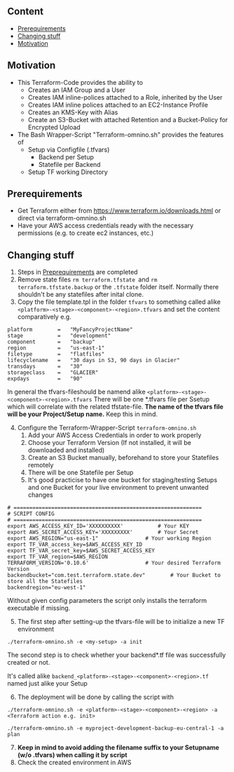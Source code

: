 ## Content
* [Prerequirements](#prerequirements)
* [Changing stuff](#changing-stuff)
* [Motivation](#motivation)


## Motivation
* This Terraform-Code provides the ability to
  * Creates an IAM Group and a User
  * Creates IAM inline-polices attached to a Role, inherited by the User
  * Creates IAM inline polices attached to an EC2-Instance Profile
  * Creates an KMS-Key with Alias
  * Create an S3-Bucket with attached Retention and a Bucket-Policy for Encrypted Upload
* The Bash Wrapper-Script "Terraform-omnino.sh" provides the features of
  * Setup via Configfile (.tfvars)
    * Backend per Setup
    * Statefile per Backend
  * Setup TF working Directory

## Prerequirements
* Get Terraform either from https://www.terraform.io/downloads.html or direct via terraform-omnino.sh
* Have your AWS access credentials ready with the necessary permissions (e.g. to create ec2 instances, etc.)

## Changing stuff
1. Steps in [Preprequirements](#prerequirements) are completed
2. Remove state files `rm terraform.tfstate `and `rm terraform.tfstate.backup` or the `.tfstate` folder itself. Normally there shouldn't be any statefiles after inital clone.
3. Copy the file template.tpl in the folder `tfvars` to something called alike  `<platform>-<stage>-<component>-<region>.tfvars` and set the content comparatively e.g.

```
platform        =   "MyFancyProjectName"
stage           =   "development"
component       =   "backup"
region          =   "us-east-1"
filetype        =   "flatfiles"
lifecyclename   =   "30 days in S3, 90 days in Glacier"
transdays       =   "30"
storageclass    =   "GLACIER"
expdays         =   "90"
```
  In general the tfvars-fileshould be namend alike ``<platform>-<stage>-<component>-<region>.tfvars``
  There will be one *.tfvars file per Ssetup which will correlate with the related tfstate-file.
  **The name of the tfvars file will be your Project/Setup name.** Keep this in mind.

4. Configure the Terraform-Wrapper-Script ``terraform-omnino.sh``
   1.  Add your AWS Access Credentials in order to work properly
   2.  Choose your Terraform Version (If not installed, it will be downloaded and installed)
   3.  Create an S3 Bucket manually, beforehand to store your Statefiles remotely
      1. There will be one Statefile per Setup
      2. It's good practicise to have one bucket for staging/testing Setups and one Bucket for your live environment to prevent unwanted changes

```
# ============================================================
# SCRIPT CONFIG
# ============================================================
export AWS_ACCESS_KEY_ID='XXXXXXXXXX'  			# Your KEY
export AWS_SECRET_ACCESS_KEY='XXXXXXXXX'		# Your Secret
export AWS_REGION="us-east-1"				# Your working Region
export TF_VAR_access_key=$AWS_ACCESS_KEY_ID
export TF_VAR_secret_key=$AWS_SECRET_ACCESS_KEY
export TF_VAR_region=$AWS_REGION
TERRAFORM_VERSION='0.10.6'					# Your desired Terraform Version
backendbucket="com.test.terraform.state.dev"		# Your Bucket to store all the Statefiles
backendregion="eu-west-1"
```

Without given config parameters the script only installs the terraform executable if missing.

5. The first step after setting-up the tfvars-file will be to initialize a new TF environment

```
./terraform-omnino.sh -e <my-setup> -a init
```
The second step is to check whether your backend*.tf file was successfully created or not.

It's called alike `backend_<platform>-<stage>-<component>-<region>.tf` named just alike your Setup

6. The deployment will be done by calling the script with

```
./terraform-omnino.sh -e <platform>-<stage>-<component>-<region> -a <Terraform action e.g. init>

./terraform-omnino.sh -e myproject-development-backup-eu-central-1 -a plan
```
7. **Keep in mind to avoid adding the filename suffix to your Setupname (w/o .tfvars) when calling it by script**
8. Check the created environment in AWS
